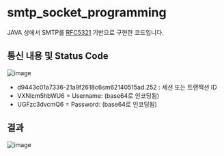 # smtp_socket_programming
JAVA 상에서 SMTP를 [RFC5321](https://www.rfc-editor.org/rfc/rfc5321.html) 기반으로 구현한 코드입니다.

## 통신 내용 및 Status Code
![image](https://github.com/user-attachments/assets/9c425a1d-9d72-4437-b58d-533e7dc18635)

- d9443c01a7336-21a9f2618c6sm62140515ad.252 : 세션 또는 트랜잭션 ID
- VXNlcm5hbWU6 = Username: (base64로 인코딩됨)
- UGFzc3dvcmQ6 = Password: (base64로 인코딩됨)

## 결과
![image](https://github.com/user-attachments/assets/ac8e2ff3-4da4-4b19-b05f-23e9be59cb5e)
